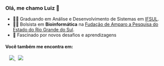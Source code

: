### Olá, me chamo Luiz 👋
- 👨‍🎓 Graduando em Análise e Desenvolvimento de Sistemas em [IFSUL](https://www.ifsul.edu.br/).
- 👨‍💻 Bolsista em **Bioinformática** na [Fudação de Amparo a Pesquisa do Estado do Rio Grande do Sul](https://fapergs.rs.gov.br/inicial).
- 🏃 Fascinado por novos desafios e aprendizagens



#### Você também me encontra em:
<div> &nbsp;&nbsp;
  <a href="https://www.linkedin.com/in/luiz-miguel-wasielewski/">
    <img src="https://img.shields.io/badge/LinkedIn-0077B5?style=for-the-badge&logo=linkedin&logoColor=white">
  </a>
  &nbsp;
  <a href="luizmiguelxy@gmail.com">
    <img src="https://img.shields.io/badge/Gmail-D14836?style=for-the-badge&logo=gmail&logoColor=white">
</a>
</div>

<!-- 
#link icones:
https://devicon.dev/
https://github.com/alexandresanlim/Badges4-README.md-Profile?tab=readme-ov-file


#### Algumas tecnologias que domino:
<div display='inline'>
  <img width='50' heigth='50' src="https://cdn.jsdelivr.net/gh/devicons/devicon@latest/icons/linux/linux-original.svg" />
  <img width='50' heigth='50' src="https://cdn.jsdelivr.net/gh/devicons/devicon@latest/icons/java/java-original.svg" />
  <img width='50' heigth='50' src="https://cdn.jsdelivr.net/gh/devicons/devicon@latest/icons/laravel/laravel-original.svg" />
</div display='inline'>

#### Aprendendo:
<div display='inline'>
  <img width='50' heigth='50' src="https://cdn.jsdelivr.net/gh/devicons/devicon@latest/icons/python/python-original.svg" />
  <img width='50' heigth='50' src="https://cdn.jsdelivr.net/gh/devicons/devicon@latest/icons/github/github-original-wordmark.svg" />
</div display='inline'>
-->

